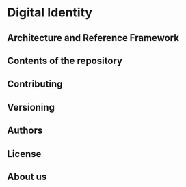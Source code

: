 # Digital Identity

## Architecture and Reference Framework

## Contents of the repository

## Contributing

## Versioning

## Authors

## License

## About us
